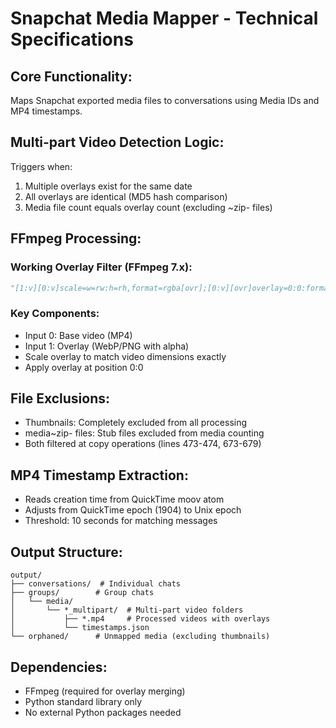 # Snapchat Media Mapper - Technical Specifications

## Core Functionality:
Maps Snapchat exported media files to conversations using Media IDs and MP4 timestamps.

## Multi-part Video Detection Logic:
Triggers when:
1. Multiple overlays exist for the same date
2. All overlays are identical (MD5 hash comparison)
3. Media file count equals overlay count (excluding ~zip- files)

## FFmpeg Processing:
### Working Overlay Filter (FFmpeg 7.x):
```python
"[1:v][0:v]scale=w=rw:h=rh,format=rgba[ovr];[0:v][ovr]overlay=0:0:format=auto[vout]"
```

### Key Components:
- Input 0: Base video (MP4)
- Input 1: Overlay (WebP/PNG with alpha)
- Scale overlay to match video dimensions exactly
- Apply overlay at position 0:0

## File Exclusions:
- Thumbnails: Completely excluded from all processing
- media~zip- files: Stub files excluded from media counting
- Both filtered at copy operations (lines 473-474, 673-679)

## MP4 Timestamp Extraction:
- Reads creation time from QuickTime moov atom
- Adjusts from QuickTime epoch (1904) to Unix epoch
- Threshold: 10 seconds for matching messages

## Output Structure:
```
output/
├── conversations/  # Individual chats
├── groups/        # Group chats
│   └── media/
│       └── *_multipart/  # Multi-part video folders
│           ├── *.mp4     # Processed videos with overlays
│           └── timestamps.json
└── orphaned/      # Unmapped media (excluding thumbnails)
```

## Dependencies:
- FFmpeg (required for overlay merging)
- Python standard library only
- No external Python packages needed